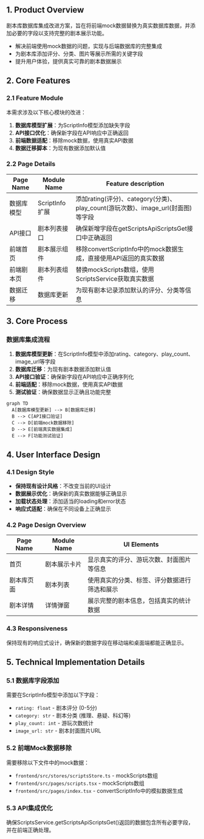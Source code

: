 ## 1. Product Overview
剧本库数据库集成改进方案，旨在将前端mock数据替换为真实数据库数据，并添加必要的字段以支持完整的剧本展示功能。
- 解决前端使用mock数据的问题，实现与后端数据库的完整集成
- 为剧本库添加评分、分类、图片等展示所需的关键字段
- 提升用户体验，提供真实可靠的剧本数据展示

## 2. Core Features

### 2.1 Feature Module
本需求涉及以下核心模块的改进：
1. **数据库模型扩展**：为ScriptInfo模型添加缺失字段
2. **API接口优化**：确保新字段在API响应中正确返回
3. **前端数据适配**：移除mock数据，使用真实API数据
4. **数据迁移脚本**：为现有数据添加默认值

### 2.2 Page Details

| Page Name | Module Name | Feature description |
|-----------|-------------|---------------------|
| 数据库模型 | ScriptInfo扩展 | 添加rating(评分)、category(分类)、play_count(游玩次数)、image_url(封面图)等字段 |
| API接口 | 剧本列表接口 | 确保新增字段在getScriptsApiScriptsGet接口中正确返回 |
| 前端首页 | 剧本展示组件 | 移除convertScriptInfo中的mock数据生成，直接使用API返回的真实数据 |
| 前端剧本页 | 剧本列表组件 | 替换mockScripts数组，使用ScriptsService获取真实数据 |
| 数据迁移 | 数据库更新 | 为现有剧本记录添加默认的评分、分类等信息 |

## 3. Core Process

### 数据库集成流程
1. **数据库模型更新**：在ScriptInfo模型中添加rating、category、play_count、image_url等字段
2. **数据库迁移**：为现有剧本数据添加默认值
3. **API接口验证**：确保新字段在API响应中正确序列化
4. **前端适配**：移除mock数据，使用真实API数据
5. **测试验证**：确保数据显示正确且功能完整

```mermaid
graph TD
  A[数据库模型更新] --> B[数据库迁移]
  B --> C[API接口验证]
  C --> D[前端mock数据移除]
  D --> E[前端真实数据集成]
  E --> F[功能测试验证]
```

## 4. User Interface Design

### 4.1 Design Style
- **保持现有设计风格**：不改变当前的UI设计
- **数据展示优化**：确保新的真实数据能够正确显示
- **加载状态处理**：添加适当的loading和error状态
- **响应式适配**：确保在不同设备上正确显示

### 4.2 Page Design Overview

| Page Name | Module Name | UI Elements |
|-----------|-------------|-------------|
| 首页 | 剧本展示卡片 | 显示真实的评分、游玩次数、封面图片等信息 |
| 剧本库页面 | 剧本列表 | 使用真实的分类、标签、评分数据进行筛选和展示 |
| 剧本详情 | 详情弹窗 | 展示完整的剧本信息，包括真实的统计数据 |

### 4.3 Responsiveness
保持现有的响应式设计，确保新的数据字段在移动端和桌面端都能正确显示。

## 5. Technical Implementation Details

### 5.1 数据库字段添加
需要在ScriptInfo模型中添加以下字段：
- `rating: float` - 剧本评分 (0-5分)
- `category: str` - 剧本分类 (推理、悬疑、科幻等)
- `play_count: int` - 游玩次数统计
- `image_url: str` - 剧本封面图片URL

### 5.2 前端Mock数据移除
需要移除以下文件中的mock数据：
- `frontend/src/stores/scriptsStore.ts` - mockScripts数组
- `frontend/src/pages/scripts.tsx` - mockScripts数组
- `frontend/src/pages/index.tsx` - convertScriptInfo中的模拟数据生成

### 5.3 API集成优化
确保ScriptsService.getScriptsApiScriptsGet()返回的数据包含所有必要字段，并在前端正确处理。